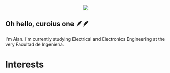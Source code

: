
<p align = "center">
  <img src="https://user-images.githubusercontent.com/90327529/233441405-b5e94b1b-95cb-4cfa-8286-ffd9acd99ee4.gif" />
</p>

## Oh hello, curoius one 🪶🪶
I'm Alan. I'm currently studying Electrical and Electronics Engineering at the very Facultad de Ingeniería.


# Interests

